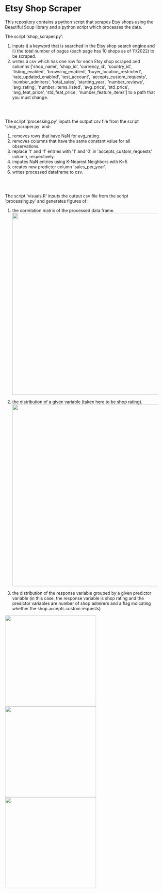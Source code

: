 # Etsy Shop Scraper
This repository contains a python script that scrapes Etsy shops using the Beautiful Soup library and a python script which processes the data.

The script 'shop_scraper.py':
1. inputs i) a keyword that is searched in the Etsy shop search engine and ii) the total number of pages (each page has 10 shops as of 11/2022) to be scraped.
2. writes a csv which has one row for each Etsy shop scraped and columns ['shop_name', 'shop_id', 'currency_id', 'country_id', 'listing_enabled', 'browsing_enabled', 'buyer_location_restricted', 'rate_updated_enabled', 'test_account', 'accepts_custom_requests', 'number_admirers', 'total_sales', 'starting_year', 'number_reviews', 'avg_rating', 'number_items_listed', 'avg_price', 'std_price', 'avg_feat_price', 'std_feat_price', 'number_feature_items'] to a path that you must change. 

<br />
<br />

The script 'processing.py' inputs the output csv file from the script 'shop_scraper.py' and:
1. removes rows that have NaN for avg_rating.
2. removes columns that have the same constant value for all observations.
3. replace 't' and 'f' entries with '1' and '0' in 'accepts_custom_requests' column, respectively.
4. imputes NaN entries using K-Nearest Neighbors with K=5.
5. creates new predictor column 'sales_per_year'.
6. writes processed dataframe to csv.

<br />
<br />

The script 'visuals.R' inputs the output csv file from the script 'processing.py' and generates figures of:
1. the correlation matrix of the processed data frame.<br />
<img src="https://github.com/hdlugas/etsy_shop_scraper/assets/73852653/a83a5754-cdf2-4cd3-bbfe-cb20096dac0a" width="600" /> <br />

2. the distribution of a given variable (taken here to be shop rating).<br />
<img src="https://github.com/hdlugas/etsy_shop_scraper/assets/73852653/102dae69-5349-408e-8e05-0f1540d86c4d" width="600" /> <br />

3. the distribution of the response variable grouped by a given predictor variable (in this case, the response variable is shop rating and the predictor variables are number of shop admirers and a flag indicating whether the shop accepts custom requests)<br />
<p float="left">
  <img src="https://github.com/hdlugas/etsy_shop_scraper/assets/73852653/00eeb75a-fc40-4267-a5fe-7f812dc6495e" width="300" />
  <img src="https://github.com/hdlugas/etsy_shop_scraper/assets/73852653/f1a642a0-ec7f-4337-b389-c295320a2626" width="300" />
  <img src="https://github.com/hdlugas/etsy_shop_scraper/assets/73852653/8d400dae-df5c-4391-bc60-a0b693f7588f" width="300" />
</p>

